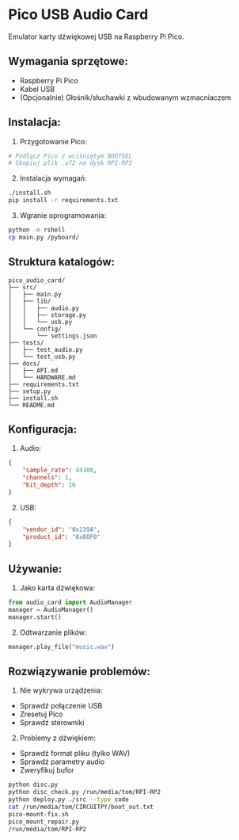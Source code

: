 # Pico USB Audio Card

Emulator karty dźwiękowej USB na Raspberry Pi Pico.

## Wymagania sprzętowe:
- Raspberry Pi Pico
- Kabel USB
- (Opcjonalnie) Głośnik/słuchawki z wbudowanym wzmacniaczem

## Instalacja:

1. Przygotowanie Pico:
```bash
# Podłącz Pico z wciśniętym BOOTSEL
# Skopiuj plik .uf2 na dysk RPI-RP2
```

2. Instalacja wymagań:
```bash
./install.sh
pip install -r requirements.txt
```

3. Wgranie oprogramowania:
```bash
python -m rshell
cp main.py /pyboard/
```

## Struktura katalogów:
```
pico_audio_card/
├── src/
│   ├── main.py
│   ├── lib/
│   │   ├── audio.py
│   │   ├── storage.py
│   │   └── usb.py
│   └── config/
│       └── settings.json
├── tests/
│   ├── test_audio.py
│   └── test_usb.py
├── docs/
│   ├── API.md
│   └── HARDWARE.md
├── requirements.txt
├── setup.py
├── install.sh
└── README.md
```

## Konfiguracja:

1. Audio:
```json
{
    "sample_rate": 44100,
    "channels": 1,
    "bit_depth": 16
}
```

2. USB:
```json
{
    "vendor_id": "0x239A",
    "product_id": "0x80F0"
}
```

## Używanie:

1. Jako karta dźwiękowa:
```python
from audio_card import AudioManager
manager = AudioManager()
manager.start()
```

2. Odtwarzanie plików:
```python
manager.play_file("music.wav")
```

## Rozwiązywanie problemów:

1. Nie wykrywa urządzenia:
- Sprawdź połączenie USB
- Zresetuj Pico
- Sprawdź sterowniki

2. Problemy z dźwiękiem:
- Sprawdź format pliku (tylko WAV)
- Sprawdź parametry audio
- Zweryfikuj bufor

```bash
python disc.py
python disc_check.py /run/media/tom/RPI-RP2
python deploy.py ./src --type code
cat /run/media/tom/CIRCUITPY/boot_out.txt
pico-mount-fix.sh
pico_mount_repair.py
/run/media/tom/RPI-RP2


```